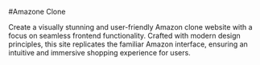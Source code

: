 #Amazone Clone<br>
<p>Create a visually stunning and user-friendly Amazon clone website with a focus on seamless
  frontend functionality. Crafted with modern design principles, this site replicates the familiar
  Amazon interface, ensuring an intuitive and immersive shopping experience for users.
</p>
